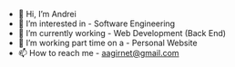 - 👋 Hi, I’m Andrei
- 👀 I’m interested in - Software Engineering
- 🌳 I’m currently working - Web Development (Back End)
- 🔭 I’m working part time on a - Personal Website
- 📫 How to reach me - aagirnet@gmail.com

<!---
AndreiGNT/AndreiGNT is a ✨ special ✨ repository because its `README.md` (this file) appears on your GitHub profile.
You can click the Preview link to take a look at your changes.
--->
